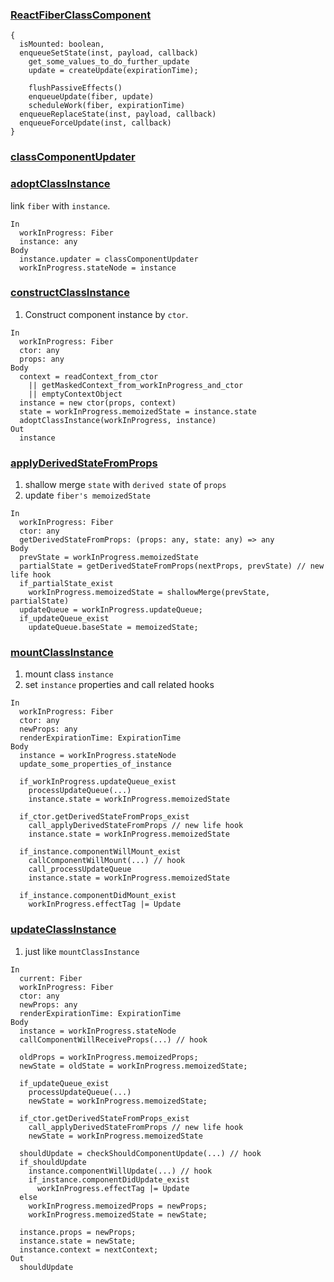 ### [ReactFiberClassComponent](https://github.com/facebook/react/blob/v16.6.3/packages/react-reconciler/src/ReactFiberClassComponent.js)

```
{
  isMounted: boolean,
  enqueueSetState(inst, payload, callback)
    get_some_values_to_do_further_update
    update = createUpdate(expirationTime);

    flushPassiveEffects()
    enqueueUpdate(fiber, update)
    scheduleWork(fiber, expirationTime)
  enqueueReplaceState(inst, payload, callback)
  enqueueForceUpdate(inst, callback)
}
```


###  [classComponentUpdater](https://github.com/facebook/react/blob/v16.6.3/packages/react-reconciler/src/ReactFiberClassComponent.js#L187)

### [adoptClassInstance](https://github.com/facebook/react/blob/v16.6.3/packages/react-reconciler/src/ReactFiberClassComponent.js#L502)
link `fiber` with `instance`.
```
In 
  workInProgress: Fiber
  instance: any
Body
  instance.updater = classComponentUpdater
  workInProgress.stateNode = instance
```

### [constructClassInstance](https://github.com/facebook/react/blob/v16.6.3/packages/react-reconciler/src/ReactFiberClassComponent.js#L512)
1. Construct component instance by `ctor`.
```
In
  workInProgress: Fiber
  ctor: any
  props: any
Body
  context = readContext_from_ctor
    || getMaskedContext_from_workInProgress_and_ctor
    || emptyContextObject
  instance = new ctor(props, context)
  state = workInProgress.memoizedState = instance.state
  adoptClassInstance(workInProgress, instance)
Out
  instance
```

### [applyDerivedStateFromProps](https://github.com/facebook/react/blob/v16.6.3/packages/react-reconciler/src/ReactFiberClassComponent.js#L148)
1. shallow merge `state` with `derived state` of `props`  
2. update `fiber's memoizedState`
```
In
  workInProgress: Fiber
  ctor: any
  getDerivedStateFromProps: (props: any, state: any) => any
Body
  prevState = workInProgress.memoizedState
  partialState = getDerivedStateFromProps(nextProps, prevState) // new life hook
  if_partialState_exist
    workInProgress.memoizedState = shallowMerge(prevState, partialState)
  updateQueue = workInProgress.updateQueue;
  if_updateQueue_exist
    updateQueue.baseState = memoizedState;
```

### [mountClassInstance](https://github.com/facebook/react/blob/v16.6.3/packages/react-reconciler/src/ReactFiberClassComponent.js#L725)
1. mount class `instance`  
2. set `instance` properties and call related hooks
```
In
  workInProgress: Fiber
  ctor: any
  newProps: any
  renderExpirationTime: ExpirationTime
Body
  instance = workInProgress.stateNode
  update_some_properties_of_instance

  if_workInProgress.updateQueue_exist
    processUpdateQueue(...)
    instance.state = workInProgress.memoizedState

  if_ctor.getDerivedStateFromProps_exist
    call_applyDerivedStateFromProps // new life hook
    instance.state = workInProgress.memoizedState

  if_instance.componentWillMount_exist
    callComponentWillMount(...) // hook
    call_processUpdateQueue
    instance.state = workInProgress.memoizedState
  
  if_instance.componentDidMount_exist
    workInProgress.effectTag |= Update
```

### [updateClassInstance](https://github.com/facebook/react/blob/v16.6.3/packages/react-reconciler/src/ReactFiberClassComponent.js#L980)
1. just like `mountClassInstance`
```
In
  current: Fiber
  workInProgress: Fiber
  ctor: any
  newProps: any
  renderExpirationTime: ExpirationTime
Body
  instance = workInProgress.stateNode
  callComponentWillReceiveProps(...) // hook

  oldProps = workInProgress.memoizedProps;
  newState = oldState = workInProgress.memoizedState;

  if_updateQueue_exist
    processUpdateQueue(...)
    newState = workInProgress.memoizedState;

  if_ctor.getDerivedStateFromProps_exist
    call_applyDerivedStateFromProps // new life hook
    newState = workInProgress.memoizedState

  shouldUpdate = checkShouldComponentUpdate(...) // hook
  if_shouldUpdate
    instance.componentWillUpdate(...) // hook
    if_instance.componentDidUpdate_exist
      workInProgress.effectTag |= Update
  else
    workInProgress.memoizedProps = newProps;
    workInProgress.memoizedState = newState;
  
  instance.props = newProps;
  instance.state = newState;
  instance.context = nextContext;
Out
  shouldUpdate
```
